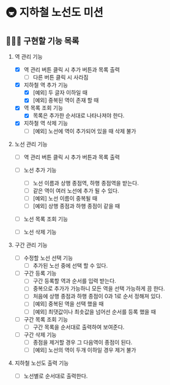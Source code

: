 # 🚇 지하철 노선도 미션

## 👨🏻‍💻 구현할 기능 목록

1. 역 관리 기능

   - [x] 역 관리 버튼 클릭 시 추가 버튼과 목록 출력
     - [ ] 다른 버튼 클릭 시 사라짐
   - [x] 지하철 역 추가 기능
     - [x] [예외] 두 글자 이하일 때
     - [x] [예외] 중복된 역이 존재 할 때
   - [x] 역 목록 조회 기능
     - [x] 목록은 추가한 순서대로 나타나져야 한다.
   - [x] 지하철 역 삭제 기능
     - [ ] [예외] 노선에 역이 추가되어 있을 때 삭제 불가

2. 노선 관리 기능

   - [ ] 역 관리 버튼 클릭 시 추가 버튼과 목록 출력

   - [ ] 노선 추가 기능
     - [ ] 노선 이름과 상행 종점역, 하행 종점역을 받는다.
     - [ ] 같은 역이 여러 노선에 추가 될 수 있다.
     - [ ] [예외] 노선 이름이 중복될 때
     - [ ] [예외] 상행 종점과 하행 종점이 같을 때
   - [ ] 노선 목록 조회 기능
   - [ ] 노선 삭제 기능

3. 구간 관리 기능

   - [ ] 수정할 노선 선택 기능
     - [ ] 추가된 노선 중에 선택 할 수 있다.
   - [ ] 구간 등록 기능
     - [ ] 구간 등록할 역과 순서를 입력 받는다.
     - [ ] 중복으로 추가가 가능하니 모든 역을 선택 가능하게 끔 한다.
     - [ ] 처음에 상행 종점과 하행 종점이 0과 1로 순서 정해져 있다.
     - [ ] [예외] 중복된 역을 선택 했을 때
     - [ ] [예외] 최댓값이나 최솟값을 넘어선 순서를 등록 했을 때
   - [ ] 구간 목록 조회 기능
     - [ ] 구간 목록을 순서대로 출력하여 보여준다.
   - [ ] 구간 삭제 기능
     - [ ] 종점을 제거할 경우 그 다음역이 종점이 된다.
     - [ ] [예외] 노선의 역이 두개 이하일 경우 제거 불가

4. 지하철 노선도 출력 기능

   - [ ] 노선별로 순서대로 출력한다.

<br>
